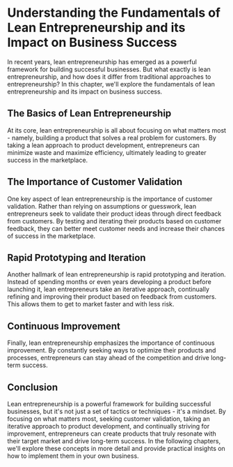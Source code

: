 Understanding the Fundamentals of Lean Entrepreneurship and its Impact on Business Success
=====================================================================================================================================

In recent years, lean entrepreneurship has emerged as a powerful framework for building successful businesses. But what exactly is lean entrepreneurship, and how does it differ from traditional approaches to entrepreneurship? In this chapter, we'll explore the fundamentals of lean entrepreneurship and its impact on business success.

The Basics of Lean Entrepreneurship
-----------------------------------

At its core, lean entrepreneurship is all about focusing on what matters most - namely, building a product that solves a real problem for customers. By taking a lean approach to product development, entrepreneurs can minimize waste and maximize efficiency, ultimately leading to greater success in the marketplace.

The Importance of Customer Validation
-------------------------------------

One key aspect of lean entrepreneurship is the importance of customer validation. Rather than relying on assumptions or guesswork, lean entrepreneurs seek to validate their product ideas through direct feedback from customers. By testing and iterating their products based on customer feedback, they can better meet customer needs and increase their chances of success in the marketplace.

Rapid Prototyping and Iteration
-------------------------------

Another hallmark of lean entrepreneurship is rapid prototyping and iteration. Instead of spending months or even years developing a product before launching it, lean entrepreneurs take an iterative approach, continually refining and improving their product based on feedback from customers. This allows them to get to market faster and with less risk.

Continuous Improvement
----------------------

Finally, lean entrepreneurship emphasizes the importance of continuous improvement. By constantly seeking ways to optimize their products and processes, entrepreneurs can stay ahead of the competition and drive long-term success.

Conclusion
----------

Lean entrepreneurship is a powerful framework for building successful businesses, but it's not just a set of tactics or techniques - it's a mindset. By focusing on what matters most, seeking customer validation, taking an iterative approach to product development, and continually striving for improvement, entrepreneurs can create products that truly resonate with their target market and drive long-term success. In the following chapters, we'll explore these concepts in more detail and provide practical insights on how to implement them in your own business.
